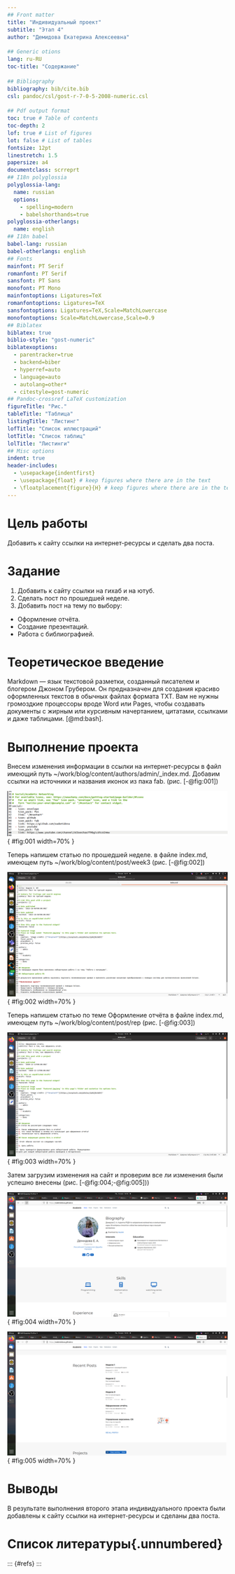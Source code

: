 ```yaml
---
## Front matter
title: "Индивидуальный проект"
subtitle: "Этап 4"
author: "Демидова Екатерина Алексеевна"

## Generic otions
lang: ru-RU
toc-title: "Содержание"

## Bibliography
bibliography: bib/cite.bib
csl: pandoc/csl/gost-r-7-0-5-2008-numeric.csl

## Pdf output format
toc: true # Table of contents
toc-depth: 2
lof: true # List of figures
lot: false # List of tables
fontsize: 12pt
linestretch: 1.5
papersize: a4
documentclass: scrreprt
## I18n polyglossia
polyglossia-lang:
  name: russian
  options:
	- spelling=modern
	- babelshorthands=true
polyglossia-otherlangs:
  name: english
## I18n babel
babel-lang: russian
babel-otherlangs: english
## Fonts
mainfont: PT Serif
romanfont: PT Serif
sansfont: PT Sans
monofont: PT Mono
mainfontoptions: Ligatures=TeX
romanfontoptions: Ligatures=TeX
sansfontoptions: Ligatures=TeX,Scale=MatchLowercase
monofontoptions: Scale=MatchLowercase,Scale=0.9
## Biblatex
biblatex: true
biblio-style: "gost-numeric"
biblatexoptions:
  - parentracker=true
  - backend=biber
  - hyperref=auto
  - language=auto
  - autolang=other*
  - citestyle=gost-numeric
## Pandoc-crossref LaTeX customization
figureTitle: "Рис."
tableTitle: "Таблица"
listingTitle: "Листинг"
lofTitle: "Список иллюстраций"
lotTitle: "Список таблиц"
lolTitle: "Листинги"
## Misc options
indent: true
header-includes:
  - \usepackage{indentfirst}
  - \usepackage{float} # keep figures where there are in the text
  - \floatplacement{figure}{H} # keep figures where there are in the text
---
```


# Цель работы

Добавить к сайту ссылки на интернет-ресурсы и сделать два поста.

# Задание

1. Добавить к сайту ссылки на гихаб и на ютуб.
2. Сделать пост по прошедшей неделе.
3. Добавить пост на тему по выбору:
 - Оформление отчёта.
 - Создание презентаций.
 - Работа с библиографией.

# Теоретическое введение

Markdown — язык текстовой разметки, созданный писателем и блогером Джоном Грубером. Он предназначен для создания красиво оформленных текстов в обычных файлах формата TXT. Вам не нужны громоздкие процессоры вроде Word или Pages, чтобы создавать документы с жирным или курсивным начертанием, цитатами, ссылками и даже таблицами. [@md:bash].

# Выполнение проекта

Внесем изменения информации в ссылки на интернет-ресурсы в файл имеющий путь ~/work/blog/content/authors/admin/_index.md. Добавим ссылки на источники и названия иконок из пака fab. (рис. [-@fig:001])

![Внесение ссылок на интернет-ресурсы](image/1.png){ #fig:001 width=70% }

Теперь напишем статью по прошедшей неделе. в файле index.md, имеющем путь ~/work/blog/content/post/week3 (рис. [-@fig:002])

![Прпошедшая неделя](image/2.png){ #fig:002 width=70% }

Теперь напишем статью по теме Оформление отчёта в файле index.md, имеющем путь ~/work/blog/content/post/rep (рис. [-@fig:003])

![Оформление отчёта](image/3.png){ #fig:003 width=70% }

Затем загрузим изменения на сайт и проверим все ли изменения были успешно внесены (рис. [-@fig:004;-@fig:005]))

![Загрузка изменений](image/4.png){ #fig:004 width=70% }

![Вид сайта](image/5.png){ #fig:005 width=70% }



# Выводы

В результате выполнения второго этапа индивидуального проекта были добавлены к сайту ссылки на интернет-ресурсы и сделаны два поста.

# Список литературы{.unnumbered}

::: {#refs}
:::
